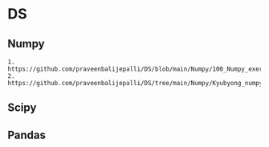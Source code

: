 # DS
## Numpy
    1. https://github.com/praveenbalijepalli/DS/blob/main/Numpy/100_Numpy_exercises.ipynb
    2. https://github.com/praveenbalijepalli/DS/tree/main/Numpy/Kyubyong_numpy_exercises

## Scipy

## Pandas
